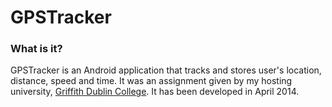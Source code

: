 GPSTracker
==========

### What is it?
GPSTracker is an Android application that tracks and stores user's location, distance, speed and time. It was an assignment given by my hosting university, [Griffith Dublin College](http://www.griffith.ie/). It has been developed in April 2014.
